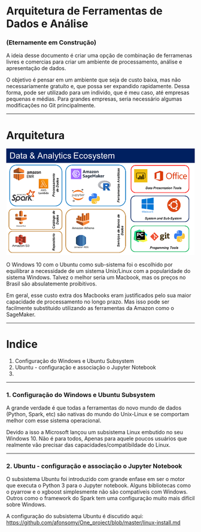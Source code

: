 # Arquitetura de Ferramentas de Dados e Análise
### (Eternamente em Construção)

A ideia desse documento é criar uma opção de combinação de ferramenas livres e 
comercias para criar um ambiente de processamento, análise e apresentação de dados.

O objetivo é pensar em um ambiente que seja de custo baixa, mas não necessariamente gratuíto e,
que possa ser expandido rapidamente. Dessa forma, pode ser utilizado para um individo,
que é meu caso, até empresas pequenas e médias. Para grandes empresas, seria necessário 
algumas modificações no Git principalmente.

***

# Arquitetura

![Arquitetura do Ambiente](docs/images/Architecture-v2.0.PNG)

O Windows 10 com o Ubuntu como sub-sistema foi o escolhido por equilibrar a necessidade de um sistema
Unix/Linux com a popularidade do sistema Windows. Talvez o melhor seria um Macbook, mas os preços no Brasil
são absulatemente proibitivos.

Em geral, esse custo extra dos Macbooks eram justificados pelo sua maior capacidade de processamento no longo 
prazo. Mas isso pode ser facilmente substituido utilizando as ferramentas da Amazon como o SageMaker.

*** 

# Indice

1. Configuração do Windows e Ubuntu Subsystem
2. Ubuntu - configuração e associação o Jupyter Notebook
3. 

***

### 1. Configuração do Windows e Ubuntu Subsystem 

A grande verdade é que todas a ferramentas do novo mundo de dados (Python, Spark, etc)
são nativas do mundo do Unix-Linux e se comportam melhor com esse sistema operacional.

Devido a isso a Microsoft lançou um subsistema Linux embutido no seu Windows 10. Não é para todos,
Apenas para aquele poucos usuários que realmente vão precisar das capacidades/compatibildade do Linux.

***

### 2. Ubuntu - configuração e associação o Jupyter Notebook

O subsistema Ubuntu foi introduzido com grande enfase em ser o motor que executa o Python 3 para o
Jupyter notebook. Alguns bibliotecas como o pyarrow e o xgboost simplesmente não são compatíveis com
Windows. Outros como o framework do Spark tem uma configuração muito mais difícil sobre Windows.


A configuração do subsistema Ubuntu é discutido aqui:
https://github.com/afonsomy/One_project/blob/master/linux-install.md


